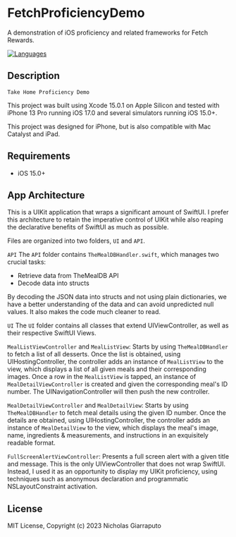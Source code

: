 # FetchProficiencyDemo
A demonstration of iOS proficiency and related frameworks for Fetch Rewards.

[![Languages](https://img.shields.io/badge/language-swift%20-FF4700.svg?style=plastic)](#) <br/>

Description
--------------

```Take Home Proficiency Demo```

This project was built using Xcode 15.0.1 on Apple Silicon and tested with iPhone 13 Pro running iOS 17.0 and several simulators running iOS 15.0+.

This project was designed for iPhone, but is also compatible with Mac Catalyst and iPad.


Requirements
-----------------------------

- iOS 15.0+


App Architecture
-----------------------------

This is a UIKit application that wraps a significant amount of SwiftUI. I prefer this architecture to retain the imperative control of UIKit while also reaping the declarative benefits of SwiftUI as much as possible.

Files are organized into two folders, `UI` and `API`. 

```API```
The `API` folder contains `TheMealDBHandler.swift`, which manages two crucial tasks:
- Retrieve data from TheMealDB API
- Decode data into structs

By decoding the JSON data into structs and not using plain dictionaries, we have a better understanding of the data and can avoid unpredicted null values. It also makes the code much cleaner to read.

```UI```
The `UI` folder contains all classes that extend UIViewController, as well as their respective SwiftUI Views. 

`MealListViewController` and `MealListView`:
Starts by using `TheMealDBHandler` to fetch a list of all desserts. Once the list is obtained, using UIHostingController, the controller adds an instance of `MealListView` to the view, which displays a list of all given meals and their corresponding images. Once a row in the `MealListView` is tapped, an instance of `MealDetailViewController` is created and given the corresponding meal's ID number. The UINavigationController will then push the new controller.

`MealDetailViewController` and `MealDetailView`:
Starts by using `TheMealDBHandler` to fetch meal details using the given ID number. Once the details are obtained, using UIHostingController, the controller adds an instance of `MealDetailView` to the view, which displays the meal's image, name, ingredients & measurements, and instructions in an exquisitely readable format. 

`FullScreenAlertViewController`:
Presents a full screen alert with a given title and message.
This is the only UIViewController that does not wrap SwiftUI. Instead, I used it as an opportunity to display my UIKit proficiency, using techniques such as anonymous declaration and programmatic NSLayoutConstraint activation.


License
--------------

MIT License, Copyright (c) 2023 Nicholas Giarraputo
